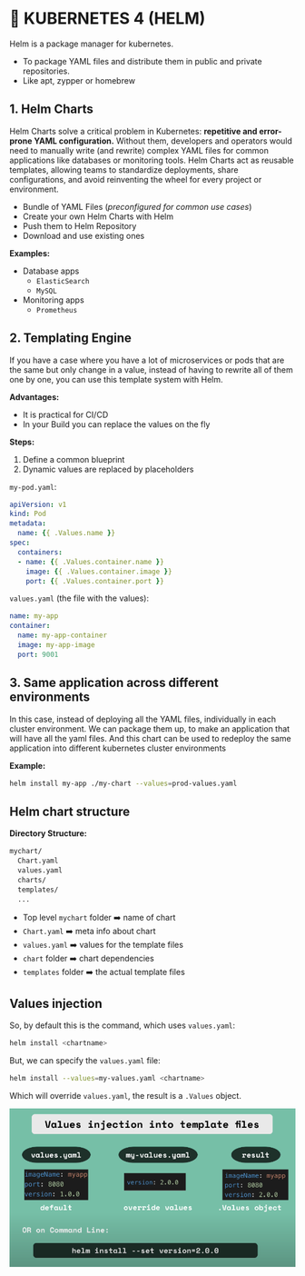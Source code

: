 <!-- https://www.youtube.com/watch?v=-ykwb1d0DXU -->

# 🚢 KUBERNETES 4 (HELM)
Helm is a package manager for kubernetes.
- To package YAML files and distribute them in public and private repositories.
- Like apt, zypper or homebrew

## 1. Helm Charts
Helm Charts solve a critical problem in Kubernetes: **repetitive and error-prone YAML configuration.** Without them, developers and operators would need to manually write (and rewrite) complex YAML files for common applications like databases or monitoring tools. Helm Charts act as reusable templates, allowing teams to standardize deployments, share configurations, and avoid reinventing the wheel for every project or environment.

- Bundle of YAML Files (*preconfigured for common use cases*)
- Create your own Helm Charts with Helm
- Push them to Helm Repository
- Download and use existing ones

**Examples:**
- Database apps
  - `ElasticSearch`
  - `MySQL`
- Monitoring apps
  - `Prometheus`

## 2. Templating Engine
If you have a case where you have a lot of microservices or pods that are the same but only change in a value, instead of having to rewrite all of them one by one, you can use this template system with Helm.


**Advantages:**
- It is practical for CI/CD
- In your Build you can replace the values on the fly

**Steps:**
1. Define a common blueprint
2. Dynamic values are replaced by placeholders

`my-pod.yaml`:
```yaml
apiVersion: v1
kind: Pod
metadata:
  name: {{ .Values.name }}
spec:
  containers:
  - name: {{ .Values.container.name }}
    image: {{ .Values.container.image }}
    port: {{ .Values.container.port }}
```

`values.yaml` (the file with the values):
```yaml
name: my-app
container:
  name: my-app-container
  image: my-app-image
  port: 9001
```

## 3. Same application across different environments

In this case, instead of deploying all the YAML files, individually in each cluster environment. We can package them up, to make an application that will have all the yaml files. And this chart can be used to redeploy the same application into different kubernetes cluster environments

**Example:**
```sh
helm install my-app ./my-chart --values=prod-values.yaml  
```

## Helm chart structure
**Directory Structure:**
```sh
mychart/
  Chart.yaml
  values.yaml
  charts/
  templates/
  ...  
```

- Top level `mychart` folder ➡️ name of chart
- `Chart.yaml` ➡️ meta info about chart
- `values.yaml` ➡️ values for the template files
- `chart` folder ➡️ chart dependencies
- `templates` folder ➡️ the actual template files

## Values injection

So, by default this is the command, which uses `values.yaml`:
```sh
helm install <chartname>
```
But, we can specify the `values.yaml` file:
```sh
helm install --values=my-values.yaml <chartname>
```
Which will override `values.yaml`, the result is a `.Values` object.

![value-injection](img/value-injection.png)